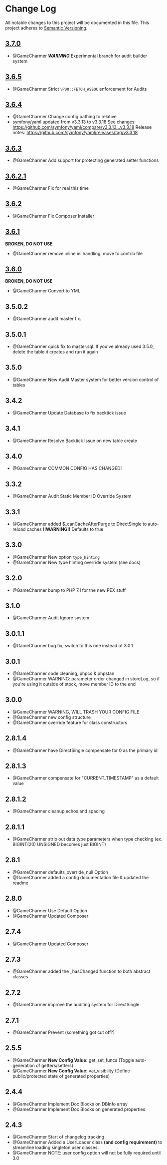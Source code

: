 
# Change Log
All notable changes to this project will be documented in this file.
This project adheres to [Semantic Versioning](http://semver.org/).





## [3.7.0](https://github.com/KongHack/ORM/releases/tag/3.7.0)
 - @GameCharmer ***WARNING*** Experimental branch for audit builder system


## [3.6.5](https://github.com/KongHack/ORM/releases/tag/3.6.5)
 - @GameCharmer Strict `\PDO::FETCH_ASSOC` enforcement for Audits


## [3.6.4](https://github.com/KongHack/ORM/releases/tag/3.6.4)
 - @GameCharmer Change config pathing to relative
 - symfony/yaml updated from v3.3.13 to v3.3.18
   See changes: https://github.com/symfony/yaml/compare/v3.3.13...v3.3.18
   Release notes: https://github.com/symfony/yaml/releases/tag/v3.3.18


## [3.6.3](https://github.com/KongHack/ORM/releases/tag/3.6.3)
 - @GameCharmer Add support for protecting generated setter functions


## [3.6.2.1](https://github.com/KongHack/ORM/releases/tag/3.6.2.1)
 - @GameCharmer Fix for real this time
 
 
## [3.6.2](https://github.com/KongHack/ORM/releases/tag/3.6.2)
 - @GameCharmer Fix Composer Installer


## [3.6.1](https://github.com/KongHack/ORM/releases/tag/3.6.1)
 **BROKEN, DO NOT USE**
 - @GameCharmer remove inline ini handling, move to contrib file


## [3.6.0](https://github.com/KongHack/ORM/releases/tag/3.6.0)
 **BROKEN, DO NOT USE**
 - @GameCharmer Convert to YML


## 3.5.0.2
 - @GameCharmer audit master fix.


## 3.5.0.1
 - @GameCharmer quick fix to master.sql.  If you've already used 3.5.0, delete the table it creates and run it again
 
 
## 3.5.0 
 - @GameCharmer New Audit Master system for better version control of tables


## 3.4.2 
 - @GameCharmer Update Database to fix backtick issue


## 3.4.1 
 - @GameCharmer Resolve Backtick Issue on new table create


## 3.4.0
 - @GameCharmer COMMON CONFIG HAS CHANGED!

## 3.3.2
 - @GameCharmer Audit Static Member ID Override System
 

## 3.3.1
 - @GameCharmer added $_canCacheAfterPurge to DirectSingle to auto-reload caches **!!WARNING!!** Defaults to true
 

## 3.3.0
 - @GameCharmer New option ``type_hinting``
 - @GameCharmer New type hinting override system (see docs)


## 3.2.0
 - @GameCharmer bump to PHP 7.1 for the new PEX stuff


## 3.1.0
 - @GameCharmer Audit Ignore system


## 3.0.1.1
 - @GameCharmer bug fix, switch to this one instead of 3.0.1


## 3.0.1
 - @GameCharmer code cleaning, phpcs & phpstan
 - @GameCharmer WARNING: parameter order changed in storeLog, so if you're using it outside of stock, move member ID to the end


## 3.0.0
 - @GameCharmer WARNING, WILL TRASH YOUR CONFIG FILE
 - @GameCharmer new config structure
 - @GameCharmer override feature for class constructors


## 2.8.1.4
 - @GameCharmer have DirectSingle compensate for 0 as the primary id


## 2.8.1.3
 - @GameCharmer compensate for "CURRENT_TIMESTAMP" as a default value


## 2.8.1.2
 - @GameCharmer cleanup echos and spacing


## 2.8.1.1
 - @GameCharmer strip out data type parameters when type checking (ex. BIGINT(20) UNSIGNED becomes just BIGINT)


## 2.8.1
 - @GameCharmer defaults_override_null Option
 - @GameCharmer added a config documentation file & updated the readme


## 2.8.0
 - @GameCharmer Use Default Option
 - @GameCharmer Updated Composer


## 2.7.4
 - @GameCharmer Updated Composer


## 2.7.3
 - @GameCharmer added the _hasChanged function to both abstract classes


## 2.7.2
 - @GameCharmer improve the auditing system for DirectSingle


## 2.7.1
 - @GameCharmer Prevent (something got cut off?)


## 2.5.5
 - @GameCharmer **New Config Value:** get_set_funcs (Toggle auto-generation of getters/setters)
 - @GameCharmer **New Config Value:** var_visibility (Define public/protected state of generated properties)


## 2.4.4
 - @GameCharmer Implement Doc Blocks on DBInfo array
 - @GameCharmer Implement Doc Blocks on generated properties


## 2.4.3
 - @GameCharmer Start of changelog tracking
 - @GameCharmer Added a UserLoader class **(and config requirement)** to streamline loading singleton user classes.
 - @GameCharmer NOTE: user config option will not be fully required until 3.0
